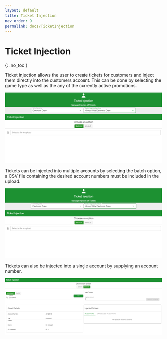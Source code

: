```yaml
---
layout: default
title: Ticket Injection
nav_order: 9
permalink: docs/TicketInjection
---
```



# Ticket Injection
{: .no_toc }

Ticket injection allows the user to create tickets for customers and inject them directly into the customers account. This can be done by selecting the game type as well as the any of the currently active promotions.

<img src="\img\TicketInjection\TicketInjection.png" alt="">

Tickets can be injected into multiple accounts by selecting the batch option, a CSV file containing the desired account numbers must be included in the upload.

<img src="\img\TicketInjection\TicketInjectionBatch.png" alt="">

Tickets can also be injected into a single account by supplying an account number.

<img src="\img\TicketInjection\TicketInjectionSingle.png" alt="">